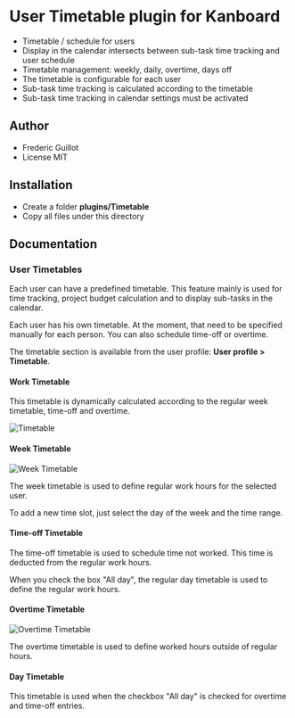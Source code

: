 User Timetable plugin for Kanboard
===================================

- Timetable / schedule for users
- Display in the calendar intersects between sub-task time tracking and user schedule
- Timetable management: weekly, daily, overtime, days off
- The timetable is configurable for each user
- Sub-task time tracking is calculated according to the timetable
- Sub-task time tracking in calendar settings must be activated

Author
------

- Frederic Guillot
- License MIT

Installation
------------

- Create a folder **plugins/Timetable**
- Copy all files under this directory

Documentation
-------------

### User Timetables

Each user can have a predefined timetable.
This feature mainly is used for time tracking, project budget calculation and to display sub-tasks in the calendar.

Each user has his own timetable. At the moment, that need to be specified manually for each person.
You can also schedule time-off or overtime.

The timetable section is available from the user profile: **User profile > Timetable**.

#### Work Timetable

This timetable is dynamically calculated according to the regular week timetable, time-off and overtime.

![Timetable](http://kanboard.net/screenshots/documentation/timetable.png)

#### Week Timetable

![Week Timetable](http://kanboard.net/screenshots/documentation/week-timetable.png)

The week timetable is used to define regular work hours for the selected user.

To add a new time slot, just select the day of the week and the time range.

#### Time-off Timetable

The time-off timetable is used to schedule time not worked.
This time is deducted from the regular work hours.

When you check the box "All day", the regular day timetable is used to define the regular work hours.

#### Overtime Timetable

![Overtime Timetable](http://kanboard.net/screenshots/documentation/overtime-timetable.png)

The overtime timetable is used to define worked hours outside of regular hours.

#### Day Timetable

This timetable is used when the checkbox "All day" is checked for overtime and time-off entries.
